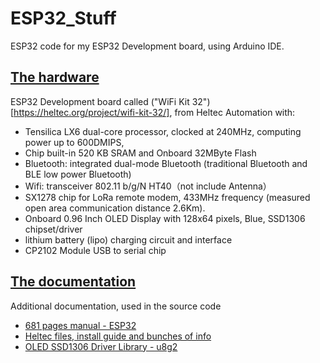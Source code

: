 # ESP32_Stuff
ESP32 code for my ESP32 Development board, using Arduino IDE.


## [The hardware](https://www.aliexpress.com/item/32842293108.html?spm=a2g0s.9042311.0.0.27424c4dVgt86e)
ESP32 Development board called ("WiFi Kit 32")[https://heltec.org/project/wifi-kit-32/], from Heltec Automation with:
- Tensilica LX6 dual-core processor, clocked at 240MHz, computing power up to 600DMIPS,
- Chip built-in 520 KB SRAM and Onboard 32MByte Flash
- Bluetooth: integrated dual-mode Bluetooth (traditional Bluetooth and BLE low power Bluetooth)
- Wifi: transceiver 802.11 b/g/N HT40（not include Antenna）
- SX1278 chip for LoRa remote modem, 433MHz frequency (measured open area communication distance 2.6Km).
- Onboard 0.96 Inch OLED Display with 128x64 pixels, Blue, SSD1306 chipset/driver
- lithium battery (lipo) charging circuit and interface
- CP2102 Module USB to serial chip 



## [The documentation](https://www.amazon.com/gp/product/B07DKD79Y9/ref=od_aui_detailpages02?ie=UTF8&psc=1)
Additional documentation, used in the source code
- [681 pages manual - ESP32](https://www.espressif.com/sites/default/files/documentation/esp32_technical_reference_manual_en.pdf)
- [Heltec files, install guide and bunches of info](https://github.com/Heltec-Aaron-Lee/WiFi_Kit_series)
- [OLED SSD1306 Driver Library - u8g2](https://github.com/olikraus/u8g2)
